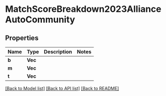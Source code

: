 # MatchScoreBreakdown2023AllianceAutoCommunity

## Properties

Name | Type | Description | Notes
------------ | ------------- | ------------- | -------------
**b** | **Vec<String>** |  | 
**m** | **Vec<String>** |  | 
**t** | **Vec<String>** |  | 

[[Back to Model list]](../README.md#documentation-for-models) [[Back to API list]](../README.md#documentation-for-api-endpoints) [[Back to README]](../README.md)


